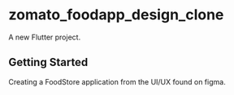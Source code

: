 # zomato_foodapp_design_clone

A new Flutter project.

## Getting Started

Creating a FoodStore application from the UI/UX found on figma.


